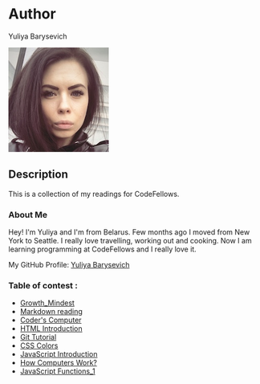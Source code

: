 # Author
Yuliya Barysevich

![My picture](me.jpg)

## Description
This is a collection of my readings for CodeFellows.

### About Me
Hey! I'm Yuliya and I'm from Belarus. Few months ago I moved from New York to Seattle.
I really love travelling, working out and cooking.
Now I am learning programming at CodeFellows and I really love it.


My GitHub Profile: [Yuliya Barysevich](https://github.com/YuliyaBarysevich)


### Table of contest :

- [Growth_Mindest](growth_mindest.md)
- [Markdown reading](markdown_day1.md)
- [Coder's Computer](coders_computer.md)
- [HTML Introduction](html_intro.md)
- [Git Tutorial](git_tutorial.md)
- [CSS Colors](css_colors.md)
- [JavaScript Introduction](js_intro.md)
- [How Computers Work?](computer_theory.md)
- [JavaScript Functions_1](js_intro2.md)
 
